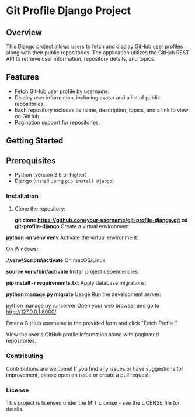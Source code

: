 # Git Profile Django Project

## Overview

This Django project allows users to fetch and display GitHub user profiles along with their public repositories. The application utilizes the GitHub REST API to retrieve user information, repository details, and topics.

## Features

- Fetch GitHub user profile by username.
- Display user information, including avatar and a list of public repositories.
- Each repository includes its name, description, topics, and a link to view on GitHub.
- Pagination support for repositories.

## Getting Started

## Prerequisites

- Python (version 3.6 or higher)
- Django (install using `pip install Django`)

### Installation

1. Clone the repository:

   **git clone https://github.com/your-username/git-profile-django.git**
   **cd git-profile-django**
Create a virtual environment:

**python -m venv venv**
Activate the virtual environment:

On Windows:


**.\venv\Scripts\activate**
On macOS/Linux:


**source venv/bin/activate**
Install project dependencies:

**pip install -r requirements.txt**
Apply database migrations:

**python manage.py migrate**
Usage
Run the development server:


python manage.py runserver
Open your web browser and go to http://127.0.0.1:8000/

Enter a GitHub username in the provided form and click "Fetch Profile."

View the user's GitHub profile information along with paginated repositories.

### Contributing
Contributions are welcome! If you find any issues or have suggestions for improvement, please open an issue or create a pull request.

### License
This project is licensed under the MIT License - see the LICENSE file for details.
